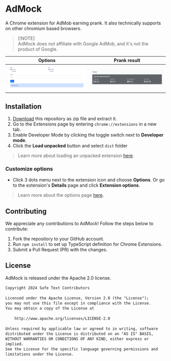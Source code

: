 # AdMock

A Chrome extension for AdMob earning prank. It also technically supports on other chromium based browsers.

> [!NOTE]\
> AdMock does not affiliate with Google AdMob, and it's not the product of Google.

| Options                              | Prank result                        |
|--------------------------------------|-------------------------------------|
| ![Result](./screenshots/options.png) | ![Result](./screenshots/result.png) |

## Installation

1. [Download](https://github.com/kaungkhantjc/AdMock/archive/refs/heads/main.zip) this repository as zip file and extract it.
2. Go to the Extensions page by entering `chrome://extensions` in a new tab.
3. Enable Developer Mode by clicking the toggle switch next to **Developer mode**.
4. Click the **Load unpacked** button and select `dist` folder

> Learn more about loading an unpacked extension [here](https://developer.chrome.com/docs/extensions/get-started/tutorial/hello-world#load-unpacked).

### Customize options
- Click 3 dots menu next to the extension icon and choose **Options**. Or go to the extension's **Details** page and click **Extension options**.

> Learn more about the options page [here](https://developer.chrome.com/docs/extensions/develop/ui/options-page#view_page).

## Contributing

We appreciate any contributions to AdMock! Follow the steps below to contribute:

1. Fork the repository to your GitHub account.
2. Run `npm install` to set up TypeScript definition for Chrome Extensions.
3. Submit a Pull Request (PR) with the changes.

## License

AdMock is released under the Apache 2.0 license.

    Copyright 2024 Safe Text Contributors

    Licensed under the Apache License, Version 2.0 (the "License");
    you may not use this file except in compliance with the License.
    You may obtain a copy of the License at

        http://www.apache.org/licenses/LICENSE-2.0

    Unless required by applicable law or agreed to in writing, software
    distributed under the License is distributed on an "AS IS" BASIS,
    WITHOUT WARRANTIES OR CONDITIONS OF ANY KIND, either express or implied.
    See the License for the specific language governing permissions and
    limitations under the License.